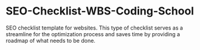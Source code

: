 # SEO-Checklist-WBS-Coding-School
SEO checklist template for websites. 
This type of checklist serves as a streamline for the optimization process and saves time by providing a roadmap of what needs to be done.
